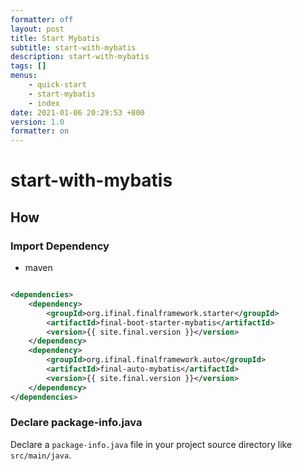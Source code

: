 ```yaml
---
formatter: off
layout: post
title: Start Mybatis
subtitle: start-with-mybatis 
description: start-with-mybatis 
tags: [] 
menus: 
    - quick-start
    - start-mybatis
    - index
date: 2021-01-06 20:29:53 +800 
version: 1.0
formatter: on
---
```


# start-with-mybatis

## How

### Import Dependency

* maven

```xml

<dependencies>
    <dependency>
        <groupId>org.ifinal.finalframework.starter</groupId>
        <artifactId>final-boot-starter-mybatis</artifactId>
        <version>{{ site.final.version }}</version>
    </dependency>
    <dependency>
        <groupId>org.ifinal.finalframework.auto</groupId>
        <artifactId>final-auto-mybatis</artifactId>
        <version>{{ site.final.version }}</version>
    </dependency>
</dependencies>
```

### Declare package-info.java

Declare a `package-info.java` file in your project source directory like `src/main/java`.

